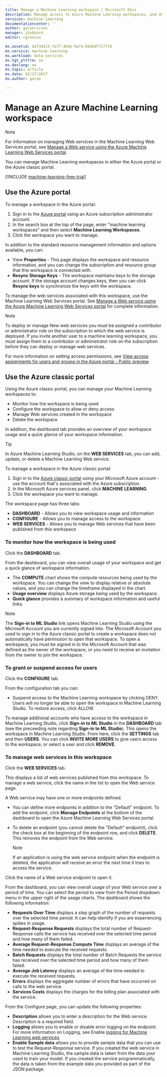 ```yaml
---
title: Manage a Machine Learning workspace | Microsoft Docs
description: Manage access to Azure Machine Learning workspaces, and deploy and manage ML API web services
services: machine-learning
documentationcenter: ''
author: garyericson
manager: jhubbard
editor: cgronlun

ms.assetid: daf3d413-7a77-4beb-9a7a-6b4bdf717719
ms.service: machine-learning
ms.workload: data-services
ms.tgt_pltfrm: na
ms.devlang: na
ms.topic: article
ms.date: 02/27/2017
ms.author: garye

---
```

# Manage an Azure Machine Learning workspace

> [!NOTE]
> For information on managing Web services in the Machine Learning Web Services portal, see [Manage a Web service using the Azure Machine Learning Web Services portal](manage-new-webservice.md).
> 
> 

You can manage Machine Learning workspaces in either the Azure portal or the Azure classic portal.

[!INCLUDE [machine-learning-free-trial](../../../includes/machine-learning-free-trial.md)]

## Use the Azure portal

To manage a workspace in the Azure portal:

1. Sign in to the [Azure portal](https://portal.azure.com/) using an Azure subscription administrator account.
2. In the search box at the top of the page, enter "machine learning workspaces" and then select **Machine Learning Workspaces**.
3. Click the workspace you want to manage.

In addition to the standard resource management information and options available, you can:

- View **Properties** - This page displays the workspace and resource information, and you can change the subscription and resource group that this workspace is connected with.
- **Resync Storage Keys** - The workspace maintains keys to the storage account. If the storage account changes keys, then you can click **Resync keys** to synchronize the keys with the workspace.

To manage the web services associated with this workspace, use the Machine Learning Web Services portal. See [Manage a Web service using the Azure Machine Learning Web Services portal](manage-new-webservice.md) for complete information.

> [!NOTE]
> To deploy or manage New web services you must be assigned a contributor or administrator role on the subscription to which the web service is deployed. If you invite another user to a machine learning workspace, you must assign them to a contributor or administrator role on the subscription before they can deploy or manage web services. 
> 
>For more information on setting access permissions, see [View access assignments for users and groups in the Azure portal - Public preview](../../active-directory/role-based-access-control-manage-assignments.md).

## Use the Azure classic portal

Using the Azure classic portal, you can manage your Machine Learning workspaces to:

* Monitor how the workspace is being used
* Configure the workspace to allow or deny access
* Manage Web services created in the workspace
* Delete the workspace

In addition, the dashboard tab provides an overview of your workspace usage and a quick glance of your workspace information.  

> [!TIP]
> In Azure Machine Learning Studio, on the **WEB SERVICES** tab, you can add, update, or delete a Machine Learning Web service.
> 
> 

To manage a workspace in the Azure classic portal:

1. Sign in to the [Azure classic portal](https://manage.windowsazure.com/) using your Microsoft Azure account - use the account that's associated with the Azure subscription.
2. In the Microsoft Azure services panel, click **MACHINE LEARNING**.
3. Click the workspace you want to manage.

The workspace page has three tabs:

* **DASHBOARD** - Allows you to view workspace usage and information
* **CONFIGURE** - Allows you to manage access to the workspace
* **WEB SERVICES** - Allows you to manage Web services that have been published from this workspace

### To monitor how the workspace is being used
Click the **DASHBOARD** tab.

From the dashboard, you can view overall usage of your workspace and get a quick glance of workspace information.

* The **COMPUTE** chart shows the compute resources being used by the workspace. You can change the view to display relative or absolute values, and you can change the timeframe displayed in the chart.
* **Usage overview** displays Azure storage being used by the workspace.
* **Quick glance** provides a summary of workspace information and useful links.

> [!NOTE]
> The **Sign-in to ML Studio** link opens Machine Learning Studio using the Microsoft Account you are currently signed into. The Microsoft Account you used to sign in to the Azure classic portal to create a workspace does not automatically have permission to open that workspace. To open a workspace, you must be signed in to the Microsoft Account that was defined as the owner of the workspace, or you need to receive an invitation from the owner to join the workspace.
> 
> 

### To grant or suspend access for users
Click the **CONFIGURE** tab.

From the configuration tab you can:

* Suspend access to the Machine Learning workspace by clicking DENY. Users will no longer be able to open the workspace in Machine Learning Studio. To restore access, click ALLOW.

To manage additional accounts who have access to the workspace in Machine Learning Studio, click **Sign-in to ML Studio** in the **DASHBOARD** tab (see the preceeding note regarding **Sign-in to ML Studio**). This opens the workspace in Machine Learning Studio. From here, click the **SETTINGS** tab and then **USERS**. You can click **INVITE MORE USERS** to give users access to the workspace, or select a user and click **REMOVE**.

### To manage web services in this workspace
Click the **WEB SERVICES** tab.

This displays a list of web services published from this workspace.
To manage a web service, click the name in the list to open the Web service page.

A Web service may have one or more endpoints defined.

* You can define more endpoints in addition to the "Default" endpoint. To add the endpoint, click **Manage Endpoints** at the bottom of the dashboard to open the Azure Machine Learning Web Services portal.
* To delete an endpoint (you cannot delete the "Default" endpoint), click the check box at the beginning of the endpoint row, and click **DELETE**. This removes the endpoint from the Web service.
  
  > [!NOTE]
  > If an application is using the web service endpoint when the endpoint is deleted, the application will receive an error the next time it tries to access the service.
  > 
  > 

Click the name of a Web service endpoint to open it. 

From the dashboard, you can view overall usage of your Web service over a period of time. You can select the period to view from the Period dropdown menu in the upper right of the usage charts. The dashboard shows the following information:

* **Requests Over Time** displays a step graph of the number of requests over the selected time period. It can help identify if you are experiencing spikes in usage.
* **Request-Response Requests** displays the total number of Request-Response calls the service has received over the selected time period and how many of them failed.
* **Average Request-Response Compute Time** displays an average of the time needed to execute the received requests.
* **Batch Requests** displays the total number of Batch Requests the service has received over the selected time period and how many of them failed.
* **Average Job Latency** displays an average of the time needed to execute the received requests.
* **Errors** displays the aggregate number of errors that have occurred on calls to the web service.
* **Services Costs** displays the charges for the billing plan associated with the service.

From the Configure page, you can update the following properties:

* **Description** allows you to enter a description for the Web service. Description is a required field.
* **Logging** allows you to enable or disable error logging on the endpoint. For more information on Logging, see Enable [logging for Machine Learning web services](web-services-logging.md).
* **Enable Sample data** allows you to provide sample data that you can use to test the Request-Response service. If you created the web service in Machine Learning Studio, the sample data is taken from the data your used to train your model. If you created the service programmatically, the data is taken from the example data you provided as part of the JSON package.


